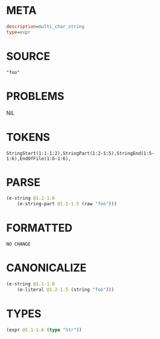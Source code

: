 # META
~~~ini
description=multi_char_string
type=expr
~~~
# SOURCE
~~~roc
"foo"
~~~
# PROBLEMS
NIL
# TOKENS
~~~zig
StringStart(1:1-1:2),StringPart(1:2-1:5),StringEnd(1:5-1:6),EndOfFile(1:6-1:6),
~~~
# PARSE
~~~clojure
(e-string @1.1-1.6
	(e-string-part @1.2-1.5 (raw "foo")))
~~~
# FORMATTED
~~~roc
NO CHANGE
~~~
# CANONICALIZE
~~~clojure
(e-string @1.1-1.6
	(e-literal @1.2-1.5 (string "foo")))
~~~
# TYPES
~~~clojure
(expr @1.1-1.6 (type "Str"))
~~~
